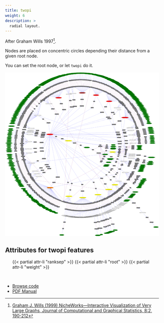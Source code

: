 ```yaml
---
title: twopi
weight: 6
description: >
  radial layout.
---
```

After Graham Wills 1997[^1].
[^1]: [Graham J. Wills (1999) NicheWorks—Interactive Visualization of Very Large Graphs, Journal of Computational and Graphical Statistics, 8:2, 190-212](https://doi.org/10.1080/10618600.1999.10474810)

Nodes are placed on concentric circles depending their distance from a given
root node.

You can set the root node, or let `twopi` do it.

<p style="text-align: center;">
  <a href="/Gallery/twopi/twopi2.html">
    <img src="/Gallery/twopi/twopi2.svg">
  </a>
</p>
<h2>Attributes for twopi features</h2>
<ul>
{{< partial attr-li "ranksep" >}}
{{< partial attr-li "root" >}}
{{< partial attr-li "weight" >}}
</ul>
<br/>

- [Browse code](https://gitlab.com/graphviz/graphviz/-/tree/main/lib/twopigen)
- [PDF Manual](/pdf/dot.1.pdf)
